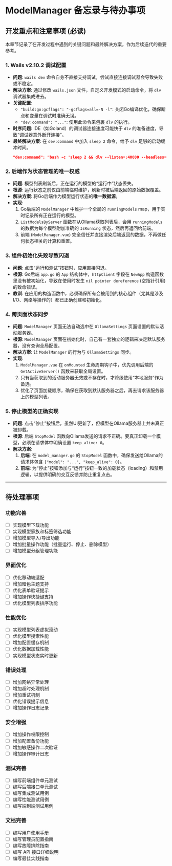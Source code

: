 # ModelManager 备忘录与待办事项

## 开发重点和注意事项 (必读)

本章节记录了在开发过程中遇到的关键问题和最终解决方案，作为后续迭代的重要参考。

### 1. Wails v2.10.2 调试配置

- **问题**: `wails dev` 命令自身不直接支持调试，尝试直接连接调试器会导致失败或不稳定。
- **解决方案**: 通过修改 `wails.json` 文件，自定义开发模式的启动命令，将 `dlv` 调试器集成进去。
- **关键配置**:
  - `"build:go:gcflags": "-gcflags=all=-N -l"`: 关闭Go编译优化，确保断点和变量在调试时准确无误。
  - `"dev:command": "..."`: 使用此命令来包裹 `dlv` 的执行。
- **时序问题**: IDE（如Goland）的调试器连接速度可能快于 `dlv` 的准备速度，导致“调试器意外断开连接”。
- **最终解决方案**: 在 `dev:command` 中加入 `sleep 2` 命令，给予 `dlv` 足够的启动缓冲时间。
  ```json
  "dev:command": "bash -c 'sleep 2 && dlv --listen=:40000 --headless=true --api-version=2 --accept-multiclient exec ./build/bin/ollama'"
  ```

### 2. 后端作为状态管理的唯一权威

- **问题**: 模型列表刷新后，正在运行的模型的“运行中”状态丢失。
- **根源**: 运行状态之前仅由前端临时维护，刷新时被后端返回的原始数据覆盖。
- **解决方案**: 将Go后端作为模型运行状态的**唯一数据源**。
- **实现**: 
  1. Go后端的 `ModelManager` 中维护一个全局的 `runningModels` map，用于实时记录所有正在运行的模型。
  2. `ListModelsByServer` 函数在从Ollama获取列表后，会用 `runningModels` 的数据为每个模型附加准确的 `IsRunning` 状态，然后再返回给前端。
  3. 前端 (`ModelManager.vue`) 完全信任并直接渲染后端返回的数据，不再做任何状态相关的计算和重置。

### 3. 组件初始化失败导致闪退

- **问题**: 点击“运行和测试”按钮时，应用直接闪退。
- **根源**: Go后端 `app.go` 的 `App` 结构体中，`httpClient` 字段在 `NewApp` 构造函数里没有被初始化，导致在使用时发生 `nil pointer dereference` (空指针引用) 的致命错误。
- **教训**: 在应用的构造函数中，必须确保所有会被用到的核心组件（尤其是涉及I/O、网络等操作的）都已正确创建和初始化。

### 4. 跨页面状态同步

- **问题**: `ModelManager` 页面无法自动选中在 `OllamaSettings` 页面设置的默认活动服务器。
- **根源**: `ModelManager` 页面在初始化时，自己有一套独立的逻辑来决定默认服务器，没有查询全局配置。
- **解决方案**: 让 `ModelManager` 的行为与 `OllamaSettings` 同步。
- **实现**:
  1. `ModelManager.vue` 在 `onMounted` 生命周期钩子中，优先调用后端的 `GetActiveServer()` 函数来获取全局设置。
  2. 只有当获取到的活动服务器无效或不存在时，才降级使用“本地服务”作为备选。
  3. 优化了页面加载顺序，确保在获取到默认服务器之后，再去请求该服务器上的模型列表。

### 5. 停止模型的正确实现

- **问题**: 点击“停止”按钮后，虽然UI更新了，但模型在Ollama服务器上并未真正被卸载。
- **根源**: 后端 `StopModel` 函数向Ollama发送的请求不正确。要真正卸载一个模型，必须在请求体中明确设置 `keep_alive: 0`。
- **解决方案**:
    1. **后端**: 在 `model_manager.go` 的 `StopModel` 函数中，确保发送给Ollama的请求体包含 `{"model": "...", "keep_alive": 0}`。
    2. **前端**: 为“停止”按钮添加与“运行”按钮一致的加载状态（loading）和禁用逻辑，以提供明确的交互反馈并防止重复点击。

---

## 待处理事项

### 功能完善
- [ ] 实现模型下载功能
- [ ] 实现模型家族和标签筛选功能
- [ ] 增加模型导入/导出功能
- [ ] 增加批量操作功能（批量运行、停止、删除模型）
- [ ] 增加模型分组管理功能

### 界面优化
- [ ] 优化移动端适配
- [ ] 增加暗色主题支持
- [ ] 优化表单验证提示
- [ ] 增加操作快捷键支持
- [ ] 优化模型列表排序功能

### 性能优化
- [ ] 实现模型列表虚拟滚动
- [ ] 优化模型搜索性能
- [ ] 增加配置缓存机制
- [ ] 优化数据加载性能
- [ ] 实现模型状态实时更新

### 错误处理
- [ ] 增加网络异常处理
- [ ] 增加超时处理机制
- [ ] 增加重试机制
- [ ] 优化错误提示信息
- [ ] 增加操作日志记录

### 安全增强
- [ ] 增加操作权限控制
- [ ] 增加配置备份功能
- [ ] 增加敏感操作二次验证
- [ ] 增加操作审计日志

### 测试完善
- [ ] 编写前端组件单元测试
- [ ] 编写后端接口单元测试
- [ ] 编写集成测试用例
- [ ] 编写性能测试用例
- [ ] 编写端到端测试用例

### 文档完善
- [ ] 编写用户使用手册
- [ ] 编写管理员配置指南
- [ ] 编写故障排除指南
- [ ] 编写 API 接口详细说明
- [ ] 编写最佳实践指南
